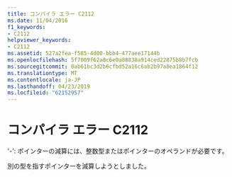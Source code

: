 ```yaml
---
title: コンパイラ エラー C2112
ms.date: 11/04/2016
f1_keywords:
- C2112
helpviewer_keywords:
- C2112
ms.assetid: 527a2fea-f585-4d00-bbb4-477aee17144b
ms.openlocfilehash: 5f7009f62a0c6e0a08830a914ced22875b8b7fcb
ms.sourcegitcommit: 0ab61bc3d2b6cfbd52a16c6ab2b97a8ea1864f12
ms.translationtype: MT
ms.contentlocale: ja-JP
ms.lasthandoff: 04/23/2019
ms.locfileid: "62152957"
---
```

# <a name="compiler-error-c2112"></a>コンパイラ エラー C2112

'-': ポインターの減算には、整数型またはポインターのオペランドが必要です。

別の型を指すポインターを減算しようとしました。